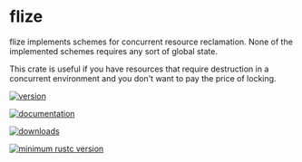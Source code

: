# flize

flize implements schemes for concurrent resource reclamation.
None of the implemented schemes requires any sort of global state.

This crate is useful if you have resources that require destruction
in a concurrent environment and you don't want to pay the price of locking.

[![version](https://img.shields.io/crates/v/flize)](https://crates.io/crates/flize)

[![documentation](https://docs.rs/flize/badge.svg)](https://docs.rs/flize)

[![downloads](https://img.shields.io/crates/d/flize)](https://crates.io/crates/flize)

[![minimum rustc version](https://img.shields.io/badge/rustc-1.44.1-orange.svg)](https://crates.io/crates/flize)
